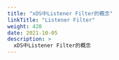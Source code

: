```yaml
---
title: "xDS中Listener Filter的概念"
linkTitle: "Listener Filter"
weight: 420
date: 2021-10-05
description: >
  xDS中Listener Filter的概念
---
```





